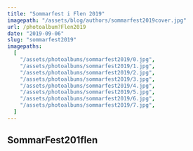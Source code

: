 ```yaml
---
title: "Sommarfest i Flen 2019"
imagepath: "/assets/blog/authors/sommarfest2019cover.jpg"
url: /photoalbum?Flen2019
date: "2019-09-06"
slug: "sommarfest2019"
imagepaths:
  [
    "/assets/photoalbums/sommarfest2019/0.jpg",
    "/assets/photoalbums/sommarfest2019/1.jpg",
    "/assets/photoalbums/sommarfest2019/2.jpg",
    "/assets/photoalbums/sommarfest2019/3.jpg",
    "/assets/photoalbums/sommarfest2019/4.jpg",
    "/assets/photoalbums/sommarfest2019/5.jpg",
    "/assets/photoalbums/sommarfest2019/6.jpg",
    "/assets/photoalbums/sommarfest2019/7.jpg",
  ]
---
```


## SommarFest201flen
